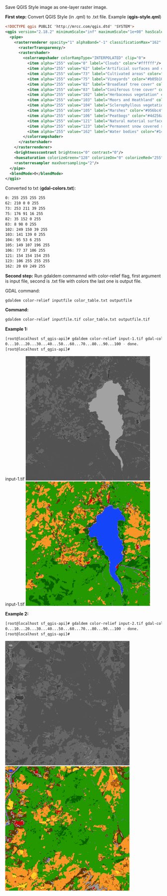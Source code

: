 Save QGIS Style image as one-layer raster image.

**First step:**
Convert QGIS Style (in .qml) to .txt file.
Example (**qgis-style.qml**)
```xml
<!DOCTYPE qgis PUBLIC 'http://mrcc.com/qgis.dtd' 'SYSTEM'>
<qgis version="2.18.2" minimumScale="inf" maximumScale="1e+08" hasScaleBasedVisibilityFlag="0">
  <pipe>
    <rasterrenderer opacity="1" alphaBand="-1" classificationMax="162" classificationMinMaxOrigin="CumulativeCutFullExtentEstimated" band="1" classificationMin="5" type="singlebandpseudocolor">
      <rasterTransparency/>
      <rastershader>
        <colorrampshader colorRampType="INTERPOLATED" clip="0">
          <item alpha="255" value="0" label="Clouds" color="#ffffff"/>
          <item alpha="255" value="62" label="Artificial surfaces and constructions" color="#d20000"/>
          <item alpha="255" value="73" label="Cultivated areas" color="#fdd327"/>
          <item alpha="255" value="75" label="Vineyards" color="#b05b10"/>
          <item alpha="255" value="82" label="Broadleaf tree cover" color="#239800"/>
          <item alpha="255" value="83" label="Coniferous tree cover" color="#086200"/>
          <item alpha="255" value="102" label="Herbaceous vegetation" color="#f99627"/>
          <item alpha="255" value="103" label="Moors and Heathland" color="#8d8b00"/>
          <item alpha="255" value="104" label="Sclerophyllous vegetation" color="#5f3506"/>
          <item alpha="255" value="105" label="Marshes" color="#956bc4"/>
          <item alpha="255" value="106" label="Peatbogs" color="#4d256a"/>
          <item alpha="255" value="121" label="Natural material surfaces" color="#9a9a9a"/>
          <item alpha="255" value="123" label="Permanent snow covered surfaces" color="#6affff"/>
          <item alpha="255" value="162" label="Water bodies" color="#1445f9"/>
        </colorrampshader>
      </rastershader>
    </rasterrenderer>
    <brightnesscontrast brightness="0" contrast="0"/>
    <huesaturation colorizeGreen="128" colorizeOn="0" colorizeRed="255" colorizeBlue="128" grayscaleMode="0" saturation="0" colorizeStrength="100"/>
    <rasterresampler maxOversampling="2"/>
  </pipe>
  <blendMode>0</blendMode>
</qgis>

```

Converted to txt (**gdal-colors.txt**):
```txt
0: 255 255 255 255
62: 210 0 0 255
73: 253 211 39 255
75: 176 91 16 255
82: 35 152 0 255
83: 8 98 0 255
102: 249 150 39 255
103: 141 139 0 255
104: 95 53 6 255
105: 149 107 196 255
106: 77 37 106 255
121: 154 154 154 255
123: 106 255 255 255
162: 20 69 249 255
```
**Second step:**
Run gdaldem commamnd with color-relief flag, first argument is input file, second is .txt file with colors the last one is output file.

GDAL command:
```bash
gdaldem color-relief inputfile color_table.txt outputfile
```

**Command:**

```bash
gdaldem color-relief inputfile.tif color_table.txt outputfile.tif
```

**Example 1:**
```bash
[root@localhost sf_qgis-api]# gdaldem color-relief input-1.tif gdal-colors.txt output-1.tif
0...10...20...30...40...50...60...70...80...90...100 - done.
[root@localhost sf_qgis-api]#
```
input-1.tif
![input-1.tif](https://github.com/lazyspot/gdal-tools/blob/master/qgis-style-save-as-image/img/input-1.png)
input-1.tif
![output-1.tif](https://github.com/lazyspot/gdal-tools/blob/master/qgis-style-save-as-image/img/output-1.png)

**Example 2:**
```bash
[root@localhost sf_qgis-api]# gdaldem color-relief input-2.tif gdal-colors.txt output-2.tif
0...10...20...30...40...50...60...70...80...90...100 - done.
[root@localhost sf_qgis-api]#
```
![input-2.tif](https://github.com/lazyspot/gdal-tools/blob/master/qgis-style-save-as-image/img/input-2.png)
![output-2.tif](https://github.com/lazyspot/gdal-tools/blob/master/qgis-style-save-as-image/img/output-2.png)
